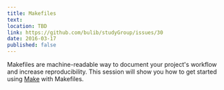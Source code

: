 ```yaml
---
title: Makefiles
text: 
location: TBD 
link: https://github.com/bulib/studyGroup/issues/30
date: 2016-03-17
published: false
---
```

 
 Makefiles are machine-readable way to document your project's workflow and increase reproducibility. This session will show you how to get started using [Make](https://www.gnu.org/software/make/) with Makefiles. 